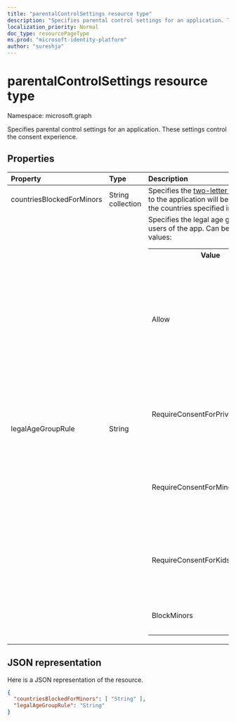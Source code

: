 ```yaml
---
title: "parentalControlSettings resource type"
description: "Specifies parental control settings for an application. These settings control the consent experience."
localization_priority: Normal
doc_type: resourcePageType
ms.prod: "microsoft-identity-platform"
author: "sureshja"
---
```


# parentalControlSettings resource type

Namespace: microsoft.graph

Specifies parental control settings for an application. These settings control the consent experience.

## Properties

| Property | Type | Description |
:---------------|:--------|:----------|
|countriesBlockedForMinors|String collection| Specifies the [two-letter ISO country codes](https://www.iso.org/iso-3166-country-codes.html). Access to the application will be blocked for minors from the countries specified in this list.|
|legalAgeGroupRule| String | Specifies the legal age group rule that applies to users of the app. Can be set to one of the following values: <table><tr><th>Value</th><th>Description</th></tr><tr><td>Allow</td><td>Default. Enforces the legal minimum. This means parental consent is required for minors in the European Union and Korea.</td></tr><tr><td>RequireConsentForPrivacyServices</td><td>Enforces the user to specify date of birth to comply with COPPA rules. </td></tr><tr><td>RequireConsentForMinors</td><td>Requires parental consent for ages below 18, regardless of country minor rules.</td></tr><tr><td>RequireConsentForKids</td><td>Requires parental consent for ages below 14, regardless of country minor rules.</td></tr><tr><td>BlockMinors</td><td>Blocks minors from using the app.</td></tr></table> |

## JSON representation
Here is a JSON representation of the resource.

<!--{
  "blockType": "resource",
  "@odata.type": "microsoft.graph.parentalControlSettings"
}-->
```json
{
  "countriesBlockedForMinors": [ "String" ],
  "legalAgeGroupRule": "String"
}

```
